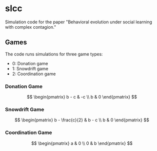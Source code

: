# slcc

Simulation code for the paper "Behavioral evolution under social learning with complex contagion."

## Games

The code runs simulations for three game types:
- 0: Donation game
- 1: Snowdrift game
- 2: Coordination game

### Donation Game

$$
\begin{pmatrix}
b - c & -c \\
b & 0 
\end{pmatrix}
$$

### Snowdrift Game

$$
\begin{pmatrix}
b - \frac{c}{2} & b - c \\
b & 0 
\end{pmatrix}
$$

### Coordination Game

$$
\begin{pmatrix}
a & 0 \\
0 & b 
\end{pmatrix}
$$
